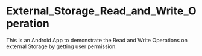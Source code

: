 # External_Storage_Read_and_Write_Operation
This is an Android App to demonstrate the Read and Write Operations on external Storage by getting user permission.
